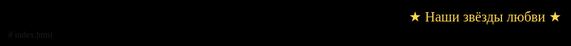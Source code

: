 <!DOCTYPE html>
<html lang="ru">
<head>
  <meta charset="UTF-8">
  <title>Наше звёздное небо 💫</title>
  <meta name="viewport" content="width=device-width, initial-scale=1.0">
  <style>
    html, body { margin:0; height:100%; background:#000; overflow:hidden; font-family:'Segoe Script', cursive; }
    #infoBox { position:absolute; display:none; pointer-events:none; background:rgba(0,0,0,0.7); color:#fff; padding:8px 12px; border-radius:8px; font-size:1rem; transform:translate(-10px,-40px);}
    #title { position:absolute; top:15px; right:25px; color:#ffd54f; font-size:1.4rem;}
  </style>
</head>
<body>
  <div id="infoBox"></div>
  <div id="title">★ Наши звёзды любви ★</div>

  <script src="https://telegram.org/js/telegram-web-app.js"></script>
  <script src="https://cdn.jsdelivr.net/npm/three@0.161.0/build/three.min.js"></script>
  <script src="https://cdn.jsdelivr.net/npm/three@0.161.0/examples/js/controls/OrbitControls.js"></script>

  <script>
    // Telegram WebApp API
    const tg = window.Telegram.WebApp;
    tg.expand();
    tg.MainButton.text = "Закрыть 💞";
    tg.MainButton.show();
    tg.MainButton.onClick(() => tg.close());

    // Three.js — сцена
    const scene = new THREE.Scene();
    const camera = new THREE.PerspectiveCamera(60, innerWidth/innerHeight, 0.1, 2000);
    camera.position.set(0,0,200);
    const renderer = new THREE.WebGLRenderer({antialias:true});
    renderer.setSize(innerWidth, innerHeight);
    document.body.appendChild(renderer.domElement);

    // Звёзды
    const starsGeo = new THREE.BufferGeometry();
    const starCount = 2000;
    const pos = new Float32Array(starCount*3);
    for (let i=0; i<starCount*3; i++) pos[i] = (Math.random()-0.5)*2000;
    starsGeo.setAttribute('position', new THREE.BufferAttribute(pos,3));
    const starsMat = new THREE.PointsMaterial({color:0xffffff, size:1.2});
    const starField = new THREE.Points(starsGeo, starsMat);
    scene.add(starField);

    // Памятные звёзды
    const memories = [
      {text:"💫 5 мая — первое свидание", color:0xff6b81},
      {text:"🌙 17 июня — первый поцелуй", color:0xffd700},
      {text:"💞 22 июля — море", color:0x7fff00},
      {text:"🌟 1 января — Новый год", color:0x87cefa},
      {text:"💖 17 октября — год любви", color:0xff1493}
    ];
    const spheres=[];
    const geo=new THREE.SphereGeometry(6,24,24);
    memories.forEach((m,i)=>{
      const mat=new THREE.MeshBasicMaterial({color:m.color});
      const s=new THREE.Mesh(geo,mat);
      const angle=(i/memories.length)*Math.PI*2;
      s.position.set(Math.cos(angle)*80,Math.sin(angle)*80,0);
      s.userData={text:m.text};
      scene.add(s);
      spheres.push(s);
    });

    const raycaster=new THREE.Raycaster();
    const mouse=new THREE.Vector2();
    const info=document.getElementById('infoBox');
    window.addEventListener('mousemove',e=>{
      mouse.x=(e.clientX/innerWidth)*2-1;
      mouse.y=-(e.clientY/innerHeight)*2+1;
      raycaster.setFromCamera(mouse,camera);
      const hit=raycaster.intersectObjects(spheres);
      if(hit.length>0){
        info.style.display='block';
        info.style.left=e.clientX+'px';
        info.style.top=e.clientY+'px';
        info.textContent=hit[0].object.userData.text;
      } else info.style.display='none';
    });

    function animate(){
      requestAnimationFrame(animate);
      starField.rotation.y+=0.0007;
      spheres.forEach((s,i)=>s.rotation.y+=0.01+i*0.002);
      renderer.render(scene,camera);
    }
    animate();
  </script>
</body>
</html>
# index.html

